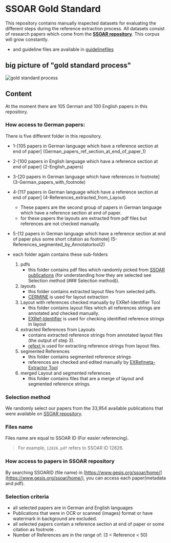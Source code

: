 # SSOAR Gold Standard
This repository contains manually inspected datasets for evaluating the different steps during the reference extraction process. 
All datasets consist of research papers which come from the **[SSOAR repository](http://www.ssoar.info/)**. 
This corpus will grow constantly.

* and guideline files are available in [guidelinefiles](guidelinefiles/)


## big picture of "gold standard process"
![gold standard process](https://github.com/exciteproject/ssoar-gold-standard/blob/master/guidelinefiles/goldstandard-process.PNG "gold standard process")

## Content

At the moment there are 105 German and 100 English papers in this repository.
### How access to German papers:
There is five different folder in this repository.
* 1-[105 papers in German language which have a reference section at end of paper] (German_papers_ref_section_at_end_of_paper_1)
* 2-[100 papers in English language which have a reference section at end of paper] (2-English_papers)
* 3-[20 papers in German language which have references in footnote] (3-German_papers_with_footnote)
* 4-[117 papers in German language which have a reference section at end of paper] (4-References_extracted_from_Layout)
    * These papers are the second group of papers in German language which have a reference section at end of paper.
    * for these papers the layouts are extracted from pdf files but references are not checked manually.
* 5-[12 papers in German language which have a reference section at end of paper plus some short citation as footnote] (5-References_segmented_by_Annotatortool2)
    
* each folder again contains these  sub-folders
    1. pdfs
        * this folder contains pdf files which randomly picked from [SSOAR publications](http://www.ssoar.info/) (for understanding how they are selected see Selection method (### Selection method)).
    2. layouts
        * this folder contains extracted layout files from selected pdfs.
        * [CERMINE](https://github.com/CeON/CERMINE) is used for layout extraction
    3. Layout with references checked manually by EXRef-Identifier Tool
        * this folder contains layout files which all references strings are annotated and checked manually.
        * [EXRef-Identifier](https://github.com/exciteproject/Annotator_tool/tree/master/Annotatortool1) is used for checking identified reference strings in layout
    4. extracted References from Layouts
        * contains extracted reference strings from annotated layout files (the output of step 3).
        * [refext ](https://github.com/exciteproject/refext) is used for extracting reference strings from layout files.
    5. segmented References
        * this folder contains segmented reference strings
        * references are checked and edited manually by [EXRefmeta-Extractor Tool](https://github.com/exciteproject/Annotator_tool/tree/master/Annotatortool2)
    6. merged Layout and segmented references
        * this folder contains files that are a merge of layout and segmented reference strings.

        
### Selection method
We randomly select our papers from the 33,954 available publications that were available on [SSOAR repository](http://www.ssoar.info/).
### Files name
Files name are equal to SSOAR ID (For easier referencing).
> For example, ``12826.pdf`` refers to SSOAR ID 12826.
### How access to papers in SSOAR repository
By searching SSOARID (file name) in [https://www.gesis.org/ssoar/home/](https://www.gesis.org/ssoar/home/), you can access each paper(metadata and pdf).
### Selection criteria

* all selected papers are in German and English languages
* Publications that were in OCR or scanned (images) format or have watermark in background are excluded.
* all selected papers contain a reference section at end of paper or some citation as footnote .
* Number of References are in the range of: (3 < Reference < 50) 

